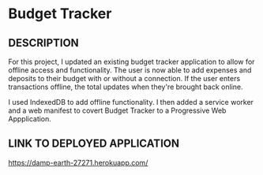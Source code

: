 # Budget Tracker

## DESCRIPTION
For this project, I updated an existing budget tracker application to allow for offline access and functionality. The user is now able to add expenses and deposits to their budget with or without a connection. If the user enters transactions offline, the total updates when they're brought back online. 

I used IndexedDB to add offline functionality. I then added a service worker and a web manifest to covert Budget Tracker to a Progressive Web Appplication.

## LINK TO DEPLOYED APPLICATION
https://damp-earth-27271.herokuapp.com/